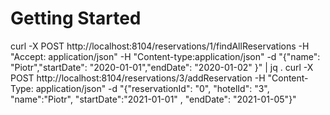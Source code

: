 # Getting Started

curl -X POST http://localhost:8104/reservations/1/findAllReservations -H "Accept: application/json" -H "Content-type:application/json" -d "{\"name\": \"Piotr\",\"startDate\": \"2020-01-01\",\"endDate\": \"2020-01-02\" }" | jq .
curl -X POST http://localhost:8104/reservations/3/addReservation -H "Content-Type: application/json" -d "{\"reservationId\": \"0\", \"hotelId\": \"3\", \"name\":\"Piotr\", \"startDate\":\"2021-01-01\" , \"endDate\": \"2021-01-05\"}"
